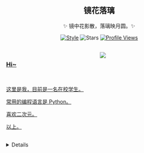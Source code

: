<div align="center">

## 镜花落璃
  
✨ 镜中花影散，落璃映月圆。✨ 

[![Style](https://img.shields.io/badge/Style-镜花落璃-8e48ff)](https://github.com/jhll1124)
![Stars](https://img.shields.io/github/stars/jhll1124?affiliations=OWNER%2CCOLLABORATOR&label=Stars)
[![Profile Views](https://komarev.com/ghpvc/?username=jhll1124&color=green)](https://github.com/jhll1124)


</div>

<br/>

<a href="https://github.com/jhll1124">
<img align="right" width="250px" src="https://avatars.githubusercontent.com/u/109937757?v=4" />

### Hi~

<br />

这里是我，目前是一名在校学生。

常用的编程语言是 Python。

喜欢二次元。

以上。

<br />

<details>
  <summary>查看更多</summary>
  <a href="https://github.com/jhll1124/jhll1124"><img src="https://github.com/jhll1124/metrics/raw/main/github-metrics.svg" alt="my GitHub details" width="100%" /></a>
</details>
